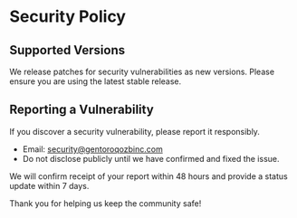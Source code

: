 # Security Policy

## Supported Versions
We release patches for security vulnerabilities as new versions. Please ensure you are using the latest stable release.

## Reporting a Vulnerability
If you discover a security vulnerability, please report it responsibly.

- Email: security@gentoroqozbinc.com
- Do not disclose publicly until we have confirmed and fixed the issue.

We will confirm receipt of your report within 48 hours and provide a status update within 7 days.

Thank you for helping us keep the community safe!
